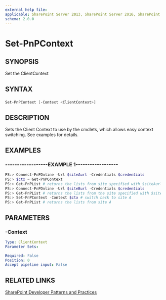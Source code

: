 ```yaml
---
external help file:
applicable: SharePoint Server 2013, SharePoint Server 2016, SharePoint Online
schema: 2.0.0
---
```

# Set-PnPContext

## SYNOPSIS
Set the ClientContext

## SYNTAX 

### 
```powershell
Set-PnPContext [-Context <ClientContext>]
```

## DESCRIPTION
Sets the Client Context to use by the cmdlets, which allows easy context switching. See examples for details.

## EXAMPLES

### ------------------EXAMPLE 1------------------
```powershell
PS:> Connect-PnPOnline -Url $siteAurl -Credentials $credentials
PS:> $ctx = Get-PnPContext
PS:> Get-PnPList # returns the lists from site specified with $siteAurl
PS:> Connect-PnPOnline -Url $siteBurl -Credentials $credentials
PS:> Get-PnPList # returns the lists from the site specified with $siteBurl
PS:> Set-PnPContext -Context $ctx # switch back to site A
PS:> Get-PnPList # returns the lists from site A
```



## PARAMETERS

### -Context


```yaml
Type: ClientContext
Parameter Sets: 

Required: False
Position: 0
Accept pipeline input: False
```

## RELATED LINKS

[SharePoint Developer Patterns and Practices](http://aka.ms/sppnp)